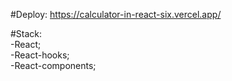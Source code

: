 #Deploy: https://calculator-in-react-six.vercel.app/

#Stack:\
-React;\
-React-hooks;\
-React-components;
